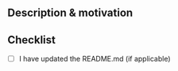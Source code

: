 <!--
If this is your first time contributing you will be asked to sign the Individual Contributor License Agreement.
If you would prefer to read this in advance of submitting your PR you can find it here https://docs.google.com/forms/d/e/1FAIpQLSd89YTDQ1XpTZbj3LpOkquV_h1Y8k9ay3iFbJsZsJrz18I23Q/viewform
-->

## Description & motivation
<!--
Describe your changes, and why you're making them.
-->

## Checklist
- [ ] I have updated the README.md (if applicable)

<!-- 
## Release Only Checklist
- [ ] I have updated the CHANGELOG.md 
-->
